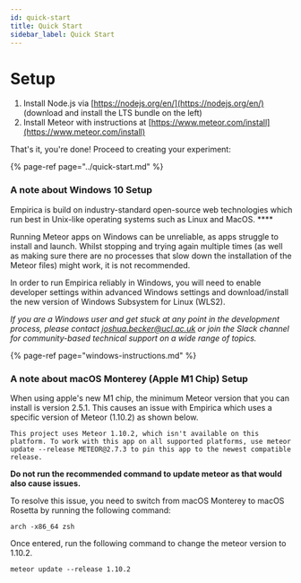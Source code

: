 ```yaml
---
id: quick-start
title: Quick Start
sidebar_label: Quick Start
---
```


# Setup

1. Install Node.js via [https://nodejs.org/en/](https://nodejs.org/en/) \(download and install the LTS bundle on the left\) 
2. Install Meteor with instructions at [https://www.meteor.com/install](https://www.meteor.com/install)

That's it, you're done!  Proceed to creating your experiment:

{% page-ref page="../quick-start.md" %}

### **A note about Windows 10 Setup**

Empirica is build on industry-standard open-source web technologies which run best in Unix-like operating systems such as Linux and MacOS.   ****

Running Meteor apps on Windows can be unreliable, as apps struggle to install and launch. Whilst stopping and trying again multiple times \(as well as making sure there are no processes that slow down the installation of the Meteor files\) might work, it is not recommended.

In order to run Empirica reliably in Windows, you will need to enable developer settings within advanced Windows settings and download/install the new version of Windows Subsystem for Linux \(WLS2\). 

_If you are a Windows user and get stuck at any point in the development process, please contact joshua.becker@ucl.ac.uk or join the Slack channel for community-based technical support on a wide range of topics._

{% page-ref page="windows-instructions.md" %}

### **A note about macOS Monterey (Apple M1 Chip) Setup**

When using apple's new M1 chip, the minimum Meteor version that you can install is version 2.5.1. This causes an issue with Empirica which uses a specific version of Meteor (1.10.2) as shown below.

```
This project uses Meteor 1.10.2, which isn't available on this platform. To work with this app on all supported platforms, use meteor update --release METEOR@2.7.3 to pin this app to the newest compatible release.
```

**Do not run the recommended command to update meteor as that would also cause issues.**

To resolve this issue, you need to switch from macOS Monterey to macOS Rosetta by running the following command:

```
arch -x86_64 zsh
```

Once entered, run the following command to change the meteor version to 1.10.2.

```
meteor update --release 1.10.2
```
